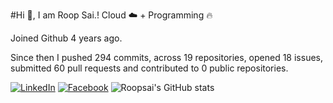 #Hi 👋, I am Roop Sai.!
Cloud ☁️ + Programming 🔥 

Joined Github 4 years ago.

Since then I pushed 294 commits, across 19 repositories, opened 18 issues, submitted 60 pull requests and contributed to 0 public repositories.

[![LinkedIn](https://img.shields.io/badge/LinkedIn-blue.svg?style=for-the-badge&logo=linkedin)](https://www.linkedin.com/in/roopsai/)
[![Facebook](https://img.shields.io/badge/facebook-blue.svg?style=for-the-badge&logo=facebook&logoColor=white)](https://www.facebook.com/roopsai.surampudi.1)
![Roopsai's GitHub stats](https://github-readme-stats.vercel.app/api?username=sroopsai&show_icons=true&theme=tokyonight&count_private=true)
